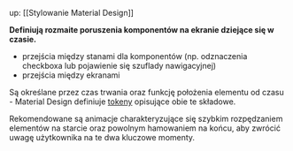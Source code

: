 up: [[Stylowanie Material Design]]

**Definiują rozmaite poruszenia komponentów na ekranie dziejące się w czasie.**
- przejścia między stanami dla komponentów (np. odznaczenia checkboxa lub pojawienie się szuflady nawigacyjnej)
- przejścia między ekranami

Są określane przez czas trwania oraz funkcję położenia elementu od czasu - Material Design definiuje [tokeny](https://m3.material.io/styles/motion/easing-and-duration/tokens-specs#6341c2bf-54a0-4260-8ec7-6173926709a3) opisujące obie te składowe.

Rekomendowane są animacje charakteryzujące się szybkim rozpędzaniem elementów na starcie oraz powolnym hamowaniem na końcu, aby zwrócić uwagę użytkownika na te dwa kluczowe momenty.

